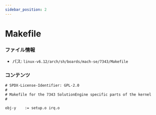 ```yaml
---
sidebar_position: 2
---
```

# Makefile

### ファイル情報

- パス: `linux-v6.12/arch/sh/boards/mach-se/7343/Makefile`

### コンテンツ

```txt
# SPDX-License-Identifier: GPL-2.0
#
# Makefile for the 7343 SolutionEngine specific parts of the kernel
#

obj-y	 := setup.o irq.o

```
